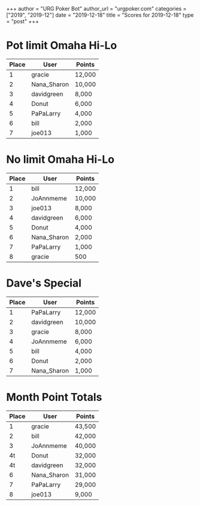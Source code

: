 +++
author = "URG Poker Bot"
author_url = "urgpoker.com"
categories = ["2019", "2019-12"]
date = "2019-12-18"
title = "Scores for 2019-12-18"
type = "post"
+++
# Pot limit Omaha Hi-Lo

| Place | User | Points |
|-------|------|--------|
| 1 | gracie | 12,000 |
| 2 | Nana_Sharon | 10,000 |
| 3 | davidgreen | 8,000 |
| 4 | Donut | 6,000 |
| 5 | PaPaLarry | 4,000 |
| 6 | bill | 2,000 |
| 7 | joe013 | 1,000 |

# No limit Omaha Hi-Lo

| Place | User | Points |
|-------|------|--------|
| 1 | bill | 12,000 |
| 2 | JoAnnmeme | 10,000 |
| 3 | joe013 | 8,000 |
| 4 | davidgreen | 6,000 |
| 5 | Donut | 4,000 |
| 6 | Nana_Sharon | 2,000 |
| 7 | PaPaLarry | 1,000 |
| 8 | gracie | 500 |

# Dave's Special

| Place | User | Points |
|-------|------|--------|
| 1 | PaPaLarry | 12,000 |
| 2 | davidgreen | 10,000 |
| 3 | gracie | 8,000 |
| 4 | JoAnnmeme | 6,000 |
| 5 | bill | 4,000 |
| 6 | Donut | 2,000 |
| 7 | Nana_Sharon | 1,000 |

# Month Point Totals

| Place | User | Points |
|-------|------|--------|
| 1 | gracie | 43,500 |
| 2 | bill | 42,000 |
| 3 | JoAnnmeme | 40,000 |
| 4t | Donut | 32,000 |
| 4t | davidgreen | 32,000 |
| 6 | Nana_Sharon | 31,000 |
| 7 | PaPaLarry | 29,000 |
| 8 | joe013 | 9,000 |
